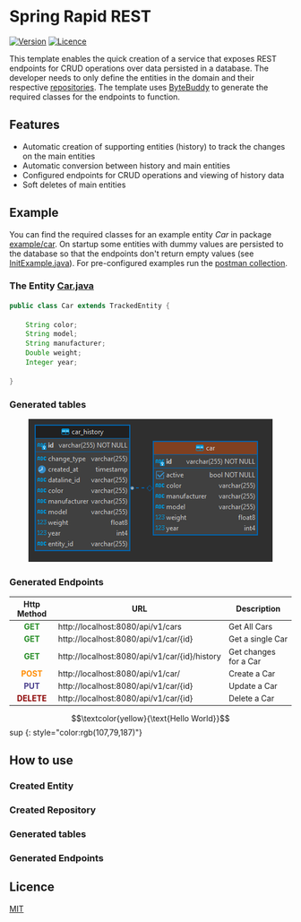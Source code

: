 <style>
  .purple {
    color:rgb(107,79,187);
  }
</style>

# Spring Rapid REST

[![Version](https://img.shields.io/badge/Version-v0.0.1-blue.svg?style=for-the-badge)](https://shields.io/)
[![Licence](https://img.shields.io/badge/Licence-MIT-success.svg?style=for-the-badge)](https://shields.io/)

This template enables the quick creation of a service that exposes REST endpoints for CRUD
operations over data persisted in a database. The developer needs to only define the entities in
the domain and their respective [repositories](https://docs.spring.io/spring-data/data-commons/docs/1.6.1.RELEASE/reference/html/repositories.html).
The template uses [ByteBuddy](https://bytebuddy.net/) to generate the required classes for the
endpoints to function.

## Features
- Automatic creation of supporting entities (history) to track the changes on the main entities
- Automatic conversion between history and main entities
- Configured endpoints for CRUD operations and viewing of history data
- Soft deletes of main entities

## Example

You can find the required classes for an example entity *Car* in package [example/car](src/main/java/com/kmarinos/springrapidrest/example/car).
On startup some entities with dummy values are persisted to the database so that the endpoints don't return empty values (see [InitExample.java](src/main/java/com/kmarinos/springrapidrest/example/InitExample.java)).
For pre-configured examples run the [postman collection](postman_collection.json).

### The Entity [Car.java](src/main/java/com/kmarinos/springrapidrest/example/car/Car.java)

```java
public class Car extends TrackedEntity {
     
    String color;
    String model;
    String manufacturer;
    Double weight;
    Integer year;
        
}
```


### Generated tables
<p align="center"><img src="docs/images/er.png" alt="generated tables"></p>

### Generated Endpoints
|                   Http Method                    | URL                                           | Description           |
|:------------------------------------------------:|-----------------------------------------------|-----------------------|
|  <span style="color:forestGreen">**GET**</span>  | http://localhost:8080/api/v1/cars             | Get All Cars          |
|  <span style="color:forestGreen">**GET**</span>  | http://localhost:8080/api/v1/car/{id}         | Get a single Car      |
|  <span style="color:forestGreen">**GET**</span>  | http://localhost:8080/api/v1/car/{id}/history | Get changes for a Car |
|  <span style="color:darkOrange">**POST**</span>  | http://localhost:8080/api/v1/car/             | Create a Car          |
| <span style="color:darkSlateBlue">**PUT**</span> | http://localhost:8080/api/v1/car/{id}         | Update a Car          |
|  <span style="color:darkRed">**DELETE**</span>   | http://localhost:8080/api/v1/car/{id}         | Delete a Car          |

$$\textcolor{yellow}{\text{Hello World}}$$
sup
{: style="color:rgb(107,79,187)"}

## How to use

### Created Entity

### Created Repository

### Generated tables

### Generated Endpoints


## Licence
[MIT](https://choosealicense.com/licenses/mit/)